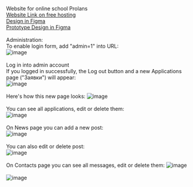 Website for online school Prolans
</br>
<a href="http://t96507v3.beget.tech/">Website Link on free hosting</a>
</br>
<a href="https://www.figma.com/design/KZNcvOsY0np3osIVKshsPQ/Prolans-website-Final?node-id=0-1&t=w1zFbLxn9qtwCBab-1">Design in Figma</a>
</br>
<a href="https://www.figma.com/design/97ugxv3rbBa0k64ohsfUpH/Prolans-website-Prototype?node-id=0-1&t=fGCm1LuWCvab3XhQ-1">Prototype Design in Figma</a>
</br>
</br>
Administration:
</br>
To enable login form, add "admin=1" into URL:
</br>
![image](https://github.com/bikibitch/Prolans-website/assets/35295539/ef32d944-74e2-4c7d-906e-fc83a15557dd)
</br></br>
Log in into admin account
</br>
If you logged in successfully, the Log out button and a new Applications page ("Заявки") will appear:
</br>
![image](https://github.com/bikibitch/Prolans-website/assets/35295539/0b054ebc-c069-47e1-9e7a-56a1d8617c07)
</br></br>
Here's how this new page looks:
![image](https://github.com/bikibitch/Prolans-website/assets/35295539/7d8b2e9a-fd8a-4966-af39-70e8a273e399)
</br></br>
You can see all applications, edit or delete them:
</br>
![image](https://github.com/bikibitch/Prolans-website/assets/35295539/d4b39779-1617-4b34-94a6-0f5b897d7189)
</br></br>
On News page you can add a new post:
</br>
![image](https://github.com/bikibitch/Prolans-website/assets/35295539/3be5e724-d2f3-44e5-a294-294ada10094f)
</br></br>
You can also edit or delete post:
</br>
![image](https://github.com/bikibitch/Prolans-website/assets/35295539/aed97841-f92b-41a0-b276-a05096e5b3e4)
</br></br>
On Contacts page you can see all messages, edit or delete them:
![image](https://github.com/bikibitch/Prolans-website/assets/35295539/9bc5915a-82c9-4452-8d8c-356bf8ec8002)
</br>
</br>
![image](https://github.com/bikibitch/Prolans-website/assets/35295539/fba4190b-fa2d-4fc3-ba66-62ce745e2ce7)





